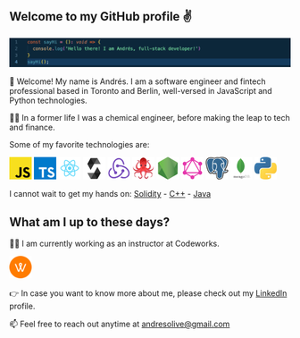 <!-- ![ My gif ](assets/sayHi.gif) -->
<h2>Welcome to my GitHub profile ✌️</h2>

![ My ss ](assets/ss.png)


👋 Welcome! My name is Andrés. I am a software engineer and fintech professional based in Toronto and Berlin, well-versed in JavaScript and Python technologies.


👨‍🔬 In a former life I was a chemical engineer, before making the leap to tech and finance.

Some of my favorite technologies are:


<img src="./assets/js.png" width="40" display="inline-block"> <img src="./assets/typescript.png" width="40" display="inline-block"> <img src="./assets/react.png" width="40" display="inline-block">
<img src="./assets/solidity.png" width="40" display="inline-block">
<img src="./assets/redux.png" width="40" display="inline-block">
<img src="./assets/49996085.png" width="40" display="inline-block">
<img src="./assets/nodejs.png" width="40" display="inline-block">
<img src="./assets/graphql.png" width="40" display="inline-block">
<img src="./assets/postgresql.png" width="40" display="inline-block">
<img src="./assets/mdb.png" width="40" display="inline-block">
<img src="./assets/python.jpeg" width="40" display="inline-block">


I cannot wait to get my hands on:
<a href="https://docs.soliditylang.org/en/v0.8.7/" display="inline-block">Solidity</a>  -  <a href="https://www.cplusplus.com/">C++</a>  -  <a href="https://www.java.com/">Java</a>

<h2>What am I up to these days?</h2>

<p>👨‍💻 I am currently working as an instructor at Codeworks.</p>
<img src="./assets/cw.png" width="40" display="inline-block">

<p>👉 In case you want to know more about me, please check out my <a href="https://www.linkedin.com/in/andresolivez/">LinkedIn</a> profile.</p>

<p>📫 Feel free to reach out anytime at <a href="mailto:andresolive@gmail.com">andresolive@gmail.com</a></p>
